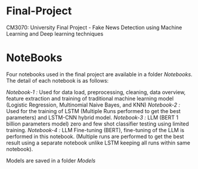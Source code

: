 # Final-Project
CM3070: University Final Project - Fake News Detection using Machine Learning and Deep learning techniques

# NoteBooks

Four notebooks used in the final project are available in a folder *Notebooks*. The detail of each notebook is as follows:

*Notebook-1 :* Used for data load, preprocessing, cleaning, data overview, feature extraction and training of traditional machine learning model (Logistic Regression, Multinomial Naive Bayes, and KNN)
*Notebook-2 :* Used for the training of LSTM (Multiple Runs performed to get the best parameters) and LSTM-CNN hybrid model. 
*Notebook-3 :* LLM (BERT 1 billion parameters model) zero and few shot classifier testing using limited training.
*Notebook-4 :* LLM Fine-tuning (BERT), fine-tuning of the LLM is performed in this notebook. (Multiple runs are performed to get the best result using a separate notebook unlike LSTM keeping all runs within same notebook).

Models are saved in a folder *Models*
